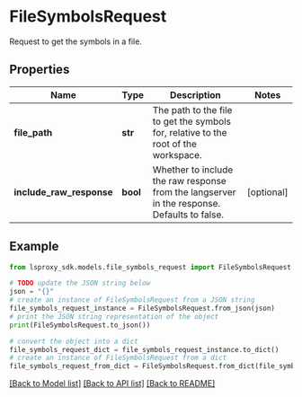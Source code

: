 # FileSymbolsRequest

Request to get the symbols in a file.

## Properties

Name | Type | Description | Notes
------------ | ------------- | ------------- | -------------
**file_path** | **str** | The path to the file to get the symbols for, relative to the root of the workspace. | 
**include_raw_response** | **bool** | Whether to include the raw response from the langserver in the response. Defaults to false. | [optional] 

## Example

```python
from lsproxy_sdk.models.file_symbols_request import FileSymbolsRequest

# TODO update the JSON string below
json = "{}"
# create an instance of FileSymbolsRequest from a JSON string
file_symbols_request_instance = FileSymbolsRequest.from_json(json)
# print the JSON string representation of the object
print(FileSymbolsRequest.to_json())

# convert the object into a dict
file_symbols_request_dict = file_symbols_request_instance.to_dict()
# create an instance of FileSymbolsRequest from a dict
file_symbols_request_from_dict = FileSymbolsRequest.from_dict(file_symbols_request_dict)
```
[[Back to Model list]](../README.md#documentation-for-models) [[Back to API list]](../README.md#documentation-for-api-endpoints) [[Back to README]](../README.md)


